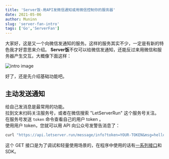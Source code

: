 ```yaml
---
title: 'Server饭-用API发微信通知或用微信控制你的服务器'
date: 2021-05-06
author: Muninn
slug: 'server-fan-intro'
tags: ['Go','ServerFan']
---
```


大家好，这是又一个向微信发通知的服务。这样的服务其实不少，一定是有新的特色我才好意思来介绍。
**Server饭**不仅可以给微信发通知，还能反过来用微信和服务器产生交互。大概像下面这样：

![intro image](https://static.crandom.com/hackfan/intro.png)

好了，还是先介绍基础功能吧。

## 主动发送通知

给自己发消息是最常用的功能。  
拉到文末扫码关注服务号，或者在微信搜索 "LetServerRun" 这个服务号关注。  
在服务号发送 `token` 命令查看自己的用户 token 。  
使用用户 token，您就可以用 API 向公众号发警告消息了：

```bash
curl "https://api.letserver.run/message/info?token=YOUR-TOKEN&msg=hello"
```

这个 GET 接口是为了调试和轻量使用场景的，在程序中使用的话有[一系列接口](https://letserver.run/ref/)和SDK。
